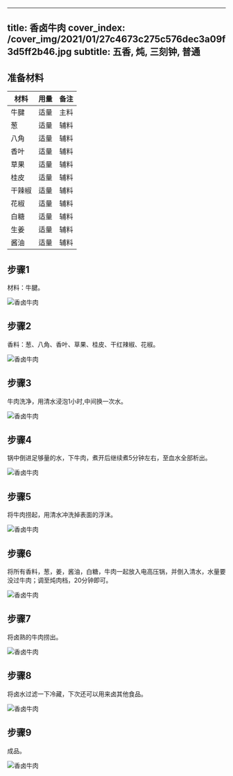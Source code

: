
---
title: 香卤牛肉
cover_index: /cover_img/2021/01/27c4673c275c576dec3a09f3d5ff2b46.jpg
subtitle: 五香, 炖, 三刻钟, 普通
---

## 准备材料

| 材料     | 用量 | 备注|
| ------- | ----- | --- |
| 牛腱 | 适量| 主料 |
| 葱 | 适量| 辅料 |
| 八角 | 适量| 辅料 |
| 香叶 | 适量| 辅料 |
| 草果 | 适量| 辅料 |
| 桂皮 | 适量| 辅料 |
| 干辣椒 | 适量| 辅料 |
| 花椒 | 适量| 辅料 |
| 白糖 | 适量| 辅料 |
| 生姜 | 适量| 辅料 |
| 酱油 | 适量| 辅料 |

## 步骤1

材料：牛腱。

![香卤牛肉](https://i8.meishichina.com/attachment/recipe/201010/201010221927146.jpg?x-oss-process=style/p320) 

## 步骤2

香料：葱、八角、香叶、草果、桂皮、干红辣椒、花椒。

![香卤牛肉](https://i8.meishichina.com/attachment/recipe/201010/201010221927501.jpg?x-oss-process=style/p320) 

## 步骤3

牛肉洗净，用清水浸泡1小时,中间换一次水。

![香卤牛肉](https://i8.meishichina.com/attachment/recipe/201010/201010221928202.jpg?x-oss-process=style/p320) 

## 步骤4

锅中倒进足够量的水，下牛肉，煮开后继续煮5分钟左右，至血水全部析出。

![香卤牛肉](https://i8.meishichina.com/attachment/recipe/201010/201010221928353.jpg?x-oss-process=style/p320) 

## 步骤5

将牛肉捞起，用清水冲洗掉表面的浮沫。

![香卤牛肉](https://i8.meishichina.com/attachment/recipe/201010/201010221928575.jpg?x-oss-process=style/p320) 

## 步骤6

将所有香料，葱，姜，酱油，白糖，牛肉一起放入电高压锅，并倒入清水，水量要没过牛肉；调至炖肉档，20分钟即可。

![香卤牛肉](https://i8.meishichina.com/attachment/recipe/201010/201010221929331.jpg?x-oss-process=style/p320) 

## 步骤7

将卤熟的牛肉捞出。

![香卤牛肉](https://i8.meishichina.com/attachment/recipe/201010/201010221930112.jpg?x-oss-process=style/p320) 

## 步骤8

将卤水过滤一下冷藏，下次还可以用来卤其他食品。

![香卤牛肉](https://i8.meishichina.com/attachment/recipe/201010/201010221930292.jpg?x-oss-process=style/p320) 

## 步骤9

成品。

![香卤牛肉](https://i8.meishichina.com/attachment/recipe/201010/201010221930475.jpg?x-oss-process=style/p320) 


